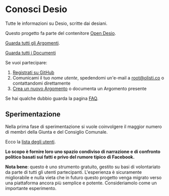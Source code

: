 # Conosci Desio

Tutte le informazioni su Desio, scritte dai desiani.

Questo progetto fa parte del contenitore [Open Desio](http://open.desio.org).

[Guarda tutti gli Argomenti](https://github.com/open-comune/conosci-desio/issues).

[Guarda tutti i Documenti](https://github.com/open-comune/conosci-desio/blob/master/data/lista-documenti.md)

Se vuoi partecipare:

1. [Registrati su GitHub](https://github.com/join)
2. Comunicami il tuo *nome utente*, spedendomi un'e-mail a [root@olisti.co](mailto:root@olisti.co) o contattandomi direttamente
3. [Crea un nuovo Argomento](https://github.com/open-comune/conosci-desio/issues/new) o documenta un Argomento presente

Se hai qualche dubbio guarda la pagina [FAQ](FAQ.md).

## Sperimentazione

Nella prima fase di sperimentazione si vuole coinvolgere il maggior numero di membri della Giunta e del Consiglio Comunale.

Ecco la [lista degli utenti](lista-utenti.md).

**Lo scopo è fornire loro uno spazio condiviso di narrazione e di confronto politico basati sui fatti e privo del rumore tipico di Facebook.**

**Nota bene**: questo è uno strumento gratuito, gestito su basi di volontariato da parte di tutti gli utenti partecipanti. L'esperienza è sicuramente migliorabile e nulla vieta che in futuro questo progetto venga migrato verso una piattaforma ancora più semplice e potente. Consideriamolo come un importante esperimento.
